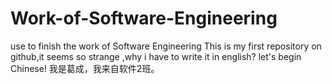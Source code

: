 # Work-of-Software-Engineering
use to finish the work of Software Engineering
This is my first repository on github,it seems so strange ,why i have to write it in english?
let's begin Chinese!
我是葛成，我来自软件2班。

